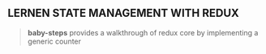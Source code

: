 ## LERNEN STATE MANAGEMENT WITH REDUX

>  **baby-steps**  provides a walkthrough of redux core by implementing a generic counter